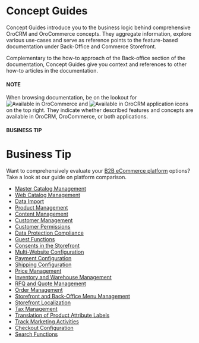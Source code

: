 <!-- meta: description = Key conceptual use cases and how-to guides -->

# Concept Guides

Concept Guides introduce you to the business logic behind comprehensive OroCRM and OroCommerce concepts. They aggregate information, explore various use-cases and serve as reference points to the feature-based documentation under Back-Office and Commerce Storefront.

Complementary to the how-to approach of the Back-office section of the documentation, Concept Guides give you context and references to other how-to articles in the documentation.

#### NOTE
When browsing documentation, be on the lookout for  ![Available in OroCommerce](user/img/doctypes/commerce-icon-logo.png)  and ![Available in OroCRM](user/img/doctypes/crm-icon-logo.png)  application icons on the top right. They indicate whether described features and concepts are available in OroCRM, OroCommerce, or both applications.

#### BUSINESS TIP
# Business Tip

Want to comprehensively evaluate your <a href="https://oroinc.com/b2b-ecommerce/b2b-ecommerce-comparison" target="_blank">B2B eCommerce platform</a> options? Take a look at our guide on platform comparison.

<ul class="tag-cloud">

  <li><a class="" href="master-catalog/">Master Catalog Management</a></li>
  <li><a class="tag-very-important" href="content-management/web-catalog/">Web Catalog Management</a></li>
  <li><a class="" href="data-import/">Data Import</a></li>
  <li><a class="tag-important" href="product-management/">Product Management</a></li>
  <li><a class="tag-important" href="content-management/">Content Management</a></li>
  <li><a class="tag-very-important" href="customers/">Customer Management</a></li>
  <li><a class="tag-very-important" href="customer-permissions/">Customer Permissions</a></li>
  <li><a class="" href="consents/">Data Protection Compliance</a></li>
  <li><a class="tag-very-important" href="guests/">Guest Functions</a></li>
  <li><a class="" href="consents/add-consent/">Consents in the Storefront</a></li>
  <li><a class="tag-very-important" href="websites/">Multi-Website Configuration</a></li>
  <li><a class="tag-important" href="payment-configuration/">Payment Configuration</a></li>
  <li><a class="" href="shipping-configuration/">Shipping Configuration</a></li>
  <li><a class="tag-very-important" href="pricing/">Price Management</a></li>
  <li><a class="" href="inventory/">Inventory and Warehouse Management</a></li>
  <li><a class="tag-important" href="rfq-quotes/">RFQ and Quote Management</a></li>
  <li><a class="tag-very-important" href="orders/">Order Management</a></li>
  <li><a class="" href="menus/">Storefront and Back-Office Menu Management</a></li>
  <li><a class="tag-important" href="localization/">Storefront Localization</a></li>
  <li><a class="tag-very-important" href="taxes/">Tax Management</a></li>
  <li><a class="" href="localization/label-translation/">Translation of Product Attribute Labels</a></li>
  <li><a class="" href="marketing-automation/">Track Marketing Activities</a></li>
  <li><a class="" href="checkout/">Checkout Configuration</a></li>
  <li><a class="" href="search/">Search Functions</a></li>
</ul>
<!-- fa-bars = fa-navicon -->
<!-- Ic Tiles is used as Set As Default in saved views, and as tiles in display layout options -->
<!-- IcPencil refers to Rename in Commerce and Inline Editing in CRM -->
<!-- Check mark in the square. -->
<!-- SortDesc is also used as drop-down arrow -->
